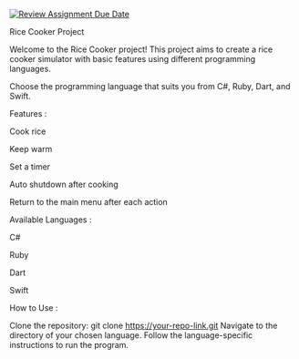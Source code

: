 [![Review Assignment Due Date](https://classroom.github.com/assets/deadline-readme-button-24ddc0f5d75046c5622901739e7c5dd533143b0c8e959d652212380cedb1ea36.svg)](https://classroom.github.com/a/PHq8Kfj_)

Rice Cooker Project


   Welcome to the Rice Cooker project! This project aims to create a rice cooker simulator with basic features using different programming languages. 

Choose the programming language that suits you from C#, Ruby, Dart, and Swift.

Features :

  Cook rice 

  Keep warm

  Set a timer

  Auto shutdown after cooking

  Return to the main menu after each action

Available Languages :

  C#

  Ruby

  Dart

  Swift

How to Use :

Clone the repository: git clone https://your-repo-link.git
Navigate to the directory of your chosen language.
Follow the language-specific instructions to run the program.
